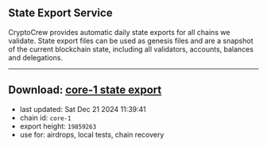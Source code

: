 ## State Export Service
CryptoCrew provides automatic daily state exports for all chains we validate. State export files can be used as genesis files and are a snapshot of the current blockchain state, including all validators, accounts, balances and delegations.

---
**Download: [core-1 state export](https://dl-eu2.ccvalidators.com/SERVICE/persistence/core-1_export_19859263.json)**
---

- last updated: Sat Dec 21 2024 11:39:41
- chain id: `core-1`
- export height: `19859263`
- use for: airdrops, local tests, chain recovery
